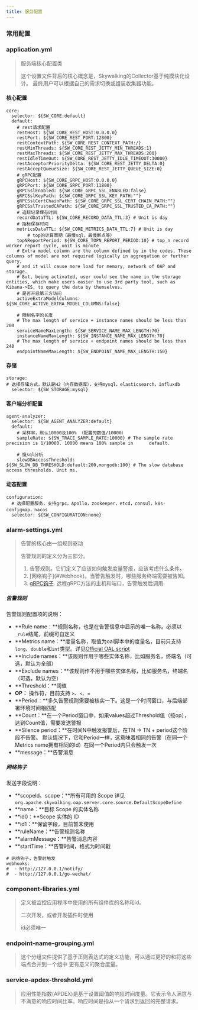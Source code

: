 ```yaml
---
title: 服务配置
---
```


### 常用配置

### application.yml

> 服务端核心配置类
>
> 这个设置文件背后的核心概念是，Skywalking的Collector基于纯模块化设计。 最终用户可以根据自己的需求切换或组装收集器功能。

#### 核心配置

```
core:
  selector: ${SW_CORE:default}
  default:
    # rest请求配置
    restHost: ${SW_CORE_REST_HOST:0.0.0.0}
    restPort: ${SW_CORE_REST_PORT:12800}
    restContextPath: ${SW_CORE_REST_CONTEXT_PATH:/}
    restMinThreads: ${SW_CORE_REST_JETTY_MIN_THREADS:1}
    restMaxThreads: ${SW_CORE_REST_JETTY_MAX_THREADS:200}
    restIdleTimeOut: ${SW_CORE_REST_JETTY_IDLE_TIMEOUT:30000}
    restAcceptorPriorityDelta: ${SW_CORE_REST_JETTY_DELTA:0}
    restAcceptQueueSize: ${SW_CORE_REST_JETTY_QUEUE_SIZE:0}
    # gRPC配置
    gRPCHost: ${SW_CORE_GRPC_HOST:0.0.0.0}
    gRPCPort: ${SW_CORE_GRPC_PORT:11800}
    gRPCSslEnabled: ${SW_CORE_GRPC_SSL_ENABLED:false}
    gRPCSslKeyPath: ${SW_CORE_GRPC_SSL_KEY_PATH:""}
    gRPCSslCertChainPath: ${SW_CORE_GRPC_SSL_CERT_CHAIN_PATH:""}
    gRPCSslTrustedCAPath: ${SW_CORE_GRPC_SSL_TRUSTED_CA_PATH:""}
    # 追踪记录保存时间
    recordDataTTL: ${SW_CORE_RECORD_DATA_TTL:3} # Unit is day
    # 指标保存时间
    metricsDataTTL: ${SW_CORE_METRICS_DATA_TTL:7} # Unit is day
		# top的计算周期（最慢sql，最慢断点等）
    topNReportPeriod: ${SW_CORE_TOPN_REPORT_PERIOD:10} # top_n record worker report cycle, unit is minute
    # Extra model column are the column defined by in the codes, These columns of model are not required logically in aggregation or further query,
    # and it will cause more load for memory, network of OAP and storage.
    # But, being activated, user could see the name in the storage entities, which make users easier to use 3rd party tool, such as Kibana->ES, to query the data by themselves.
    # 是否开启第三方访问
    activeExtraModelColumns: ${SW_CORE_ACTIVE_EXTRA_MODEL_COLUMNS:false}
    
    # 限制名字的长度
    # The max length of service + instance names should be less than 200
    serviceNameMaxLength: ${SW_SERVICE_NAME_MAX_LENGTH:70}
    instanceNameMaxLength: ${SW_INSTANCE_NAME_MAX_LENGTH:70}
    # The max length of service + endpoint names should be less than 240
    endpointNameMaxLength: ${SW_ENDPOINT_NAME_MAX_LENGTH:150}
```



#### 存储

```
storage:
# 选择存储方式，默认是H2（内存数据库），支持mysql，elasticsearch，influxdb
  selector: ${SW_STORAGE:mysql}
```

#### 客户端分析配置

```
agent-analyzer:
  selector: ${SW_AGENT_ANALYZER:default}
  default:
    # 采样率，默认10000及100% （配置的数值/10000）  
    sampleRate: ${SW_TRACE_SAMPLE_RATE:10000} # The sample rate precision is 1/10000. 10000 means 100% sample in      default.
    
    # 慢sql分析 
    slowDBAccessThreshold: ${SW_SLOW_DB_THRESHOLD:default:200,mongodb:100} # The slow database access thresholds. Unit ms.

```

#### 动态配置

```
configuration:
  # 选择配置服务，支持grpc，Apollo，zookeeper，etcd，consul，k8s-configmap，nacos
  selector: ${SW_CONFIGURATION:none}
```

### alarm-settings.yml

> 告警的核心由一组规则驱动
>
> 告警规则的定义分为三部分。
>
> 1. 告警规则。它们定义了应该如何触发度量警报，应该考虑什么条件。
> 2. [网络钩子](#Webhook}。当警告触发时，哪些服务终端需要被告知。
> 3. [gRPC钩子](https://github.com/SkyAPM/document-cn-translation-of-skywalking/blob/master/docs/zh/8.0.0/setup/backend/backend-alarm.md#gRPCHook). 远程gRPC方法的主机和端口，告警触发后调用.

##### 告警规则

告警规则配置项的说明：

- **Rule name：**规则名称，也是在告警信息中显示的唯一名称。必须以`_rule`结尾，前缀可自定义
- **Metrics name：**度量名称，取值为oal脚本中的度量名，目前只支持`long`、`double`和`int`类型。详见[Official OAL script](https://github.com/apache/skywalking/blob/master/docs/en/guides/backend-oal-scripts.md)
- **Include names：**该规则作用于哪些实体名称，比如服务名，终端名（可选，默认为全部）
- **Exclude names：**该规则作不用于哪些实体名称，比如服务名，终端名（可选，默认为空）
- **Threshold：**阈值
- **OP：** 操作符，目前支持 `>`、`<`、`=`
- **Period：**多久告警规则需要被核实一下。这是一个时间窗口，与后端部署环境时间相匹配
- **Count：**在一个Period窗口中，如果values超过Threshold值（按op），达到Count值，需要发送警报
- **Silence period：**在时间N中触发报警后，在TN -> TN + period这个阶段不告警。 默认情况下，它和Period一样，这意味着相同的告警（在同一个Metrics name拥有相同的Id）在同一个Period内只会触发一次
- **message：**告警消息

##### 网络钩子

发送字段说明：

- **scopeId、scope：**所有可用的 Scope 详见 `org.apache.skywalking.oap.server.core.source.DefaultScopeDefine`
- **name：**目标 Scope 的实体名称
- **id0：**Scope 实体的 ID
- **id1：**保留字段，目前暂未使用
- **ruleName：**告警规则名称
- **alarmMessage：**告警消息内容
- **startTime：**告警时间，格式为时间戳

```
# 网络钩子，告警时触发
webhooks:
#  - http://127.0.0.1/notify/
#  - http://127.0.0.1/go-wechat/
```

### component-libraries.yml

> 定义被监控应用程序中使用的所有组件库的名称和id。
>
> 二次开发，或者开发插件时使用
>
> id必须唯一

### endpoint-name-grouping.yml

> 这个分组文件提供了基于正则表达式的定义功能，可以通过更好的和将这些端点合并到一个组中
> 更有意义的聚合度量。

### service-apdex-threshold.yml

> 应用性能指数(APDEX)是基于设置阈值的响应时间度量。它表示令人满意与不满意的响应时间比率。响应时间是指从一个请求到返回的完整请求。
